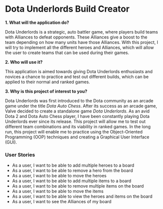 # Dota Underlords Build Creator

**1. What will the application do?**

Dota Underlords is a strategic, auto battler game, where players build teams with Alliances to defeat opponents. These
Alliances give a boost to the team depending on how many units have those Alliances. With this project, I will try to 
implement all the different heroes and Alliances, which will allow the user to create teams that can be used during
their games.

**2. Who will use it?**

This application is aimed towards giving Dota Underlords enthusiasts and novices a chance to practice and test out 
different builds, which can be applied to their normal and ranked games.

**3. Why is this project of interest to you?**

Dota Underlords was first introduced to the Dota community as an arcade game under the title *Dota Auto Chess*. 
After its success as an arcade game, Valve decided to create a standalone game *Dota Underlords*. As an avid Dota 2
and Dota Auto Chess player, I have been constantly playing Dota Underlords ever since its release. This project will
allow me to test out different team combinations and its viability in ranked games. In the long run, this project will
enable me to practice using the Object-Oriented Programming (OOP) techniques and creating a Graphical User Interface
(GUI).

### User Stories

 - As a user, I want to be able to add multiple heroes to a board
 - As a user, I want to be able to remove a hero from the board
 - As a user, I want to be able to move the heroes 
 - As a user, I want to be able to add multiple items to a board
 - As a user, I want to be able to remove multiple items on the board
 - As a user, I want to be able to move the items  
 - As a user, I want to be able to view the heroes and items on the board
 - As a user, I want to see the Alliances of my board